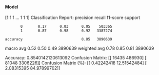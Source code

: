 #### Model
[1 1 1 ... 1 1 1]
Classification Report:
              precision    recall  f1-score   support

           0       0.17      0.03      0.05    503365
           1       0.87      0.98      0.92   3387274

    accuracy                           0.85   3890639
   macro avg       0.52      0.50      0.49   3890639
weighted avg       0.78      0.85      0.81   3890639

Accuracy: 0.8540142120613092
Confusion Matrix:
[[  16435  486930]
 [  81048 3306226]]
Confusion Matrix (%):
[[ 0.42242418 12.51542484]
 [ 2.08315395 84.97899702]]
